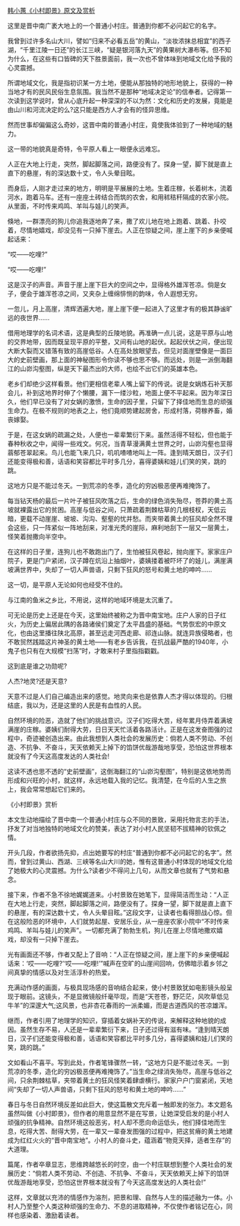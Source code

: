 [韩小蕙《小村即景》原文及赏析](https://www.vrrw.net/wx/8659.html)

这里是晋中南广袤大地上的一个普通小村庄。普通到你都不必问起它的名字。

我曾到过许多名山大川，譬如“归来不必看五岳”的黄山，“淡妆浓抹总相宜”的西子湖，“千里江陵一日还”的长江三峡，“疑是银河落九天”的黄果树大瀑布等。但不知为什么，在这些有口皆碑的天下胜景面前，我一次也不曾体味到地域文化给予我的心灵震撼。

所谓地域文化，我是指初识某一方土地，便能从那独特的地形地貌上，获得的一种当地才有的民风民俗生息氛围。我当然不是那种“地域决定论”的信奉者。记得第一次读到这学说时，曾从心底升起一种深深的不以为然：文化和历史的发展，竟能是由山川和河流决定的么?这只能是西方人才会有的怪异思维。

然而世事却偏偏这么奇妙，这晋中南的普通小村庄，竟使我体验到了一种地域的魅力。



这一带的地貌真是奇特，令平原人看上一眼便永远难忘。

人正在大地上行走，突然，脚起脚落之间，路便没有了。探身一望，脚下就是直上直下的悬崖，有的深达数十丈，令人头晕目眩。

而身后，人刚才走过来的地方，明明是平展展的土地。生着庄稼，长着树木，流着河水，跑着马车。还有一座座土砖结合而筑的农舍，和用秫秸秆隔成的农家小院。从里面，不时传来鸡鸣、羊叫与娃儿的笑声。

倏地，一群漂亮的狗儿你追我逐地奔了来，撒了欢儿地在地上跑着、跳着、扑咬着，尽情地嬉戏，却没见有一只掉下崖去。人正在惊疑之间，崖上崖下的乡亲便喊起话来：

“哎——吃哩?”

“哎——吃哩!”

这是汉子的声音。声音于崖上崖下巨大的空间之中，显得格外雄浑苍凉。倘是女子，便会于雄浑苍凉之间，又夹杂上缠绵悱恻的韵味，令人遐想无穷。

一忽儿，月上高崖，清辉洒遍大地，崖上崖下便一起进入了这里才有的极其静谧旷远的夜世界……

借用地理学的名词术语，这是典型的丘陵地貌。再准确一点儿说，这是平原与山地的交界地带，因而既呈现平原的平整，又间有山地的起伏。起起伏伏之间，便出现大断大裂而又错落有致的高崖低谷。人在高处放眼望去，但见对面崖壁像是一面巨大的史前壁画，那上面的神秘图形令你读不够也思不够。而远处，则是一派倒海翻江的山峁沟壑图，纵是天下最杰出的大师，也绘不出它们的英雄本色。

老乡们却绝少这样看景。他们更相信老辈人嘴上留下的传说。说是女娲炼石补天那会儿，补到这地界时伸了个懒腰，漏下一缕沙粒，地面上便不平起来。因为年深日久，他们早已没有了对女娲的激愤，生命的因子里，只留下了择佳地而生息的顽强生命力。在极不规则的地表之上，他们竟顺势建起房舍，形成村落，荷稼养畜，婚丧嫁娶。

于是，在这女娲的疏漏之处，人便也一辈辈繁衍下来。虽然活得不轻松，但也能于春种秋收之中，闻得一些戏文。何况，当青草漫满黄土世界之时，山峁沟壑也显得蓊郁苍翠起来。鸟儿也能飞来几只，叽叽喳喳地叫上一阵。逢到晴天朗日，汉子们还能变得极和善，话语和笑容都比平时多几分，喜得婆姨和娃儿们笑的笑，跳的跳。

这地方只是不能过冬天。一到荒凉的冬季，造化的穷凶极恶便再难掩饰了。

每当钻天杨的最后一片叶子被狂风吹落之后，生命的绿色消失殆尽，苍莽的黄土高坡就裸露出它的贫困。高崖与低谷之间，只萧疏着荆棘枯草的几根枝杈，天低云暗，更载不动崖崖、坡坡、沟沟、壑壑的忧并愁。而夹带着黄土的狂风却全然不理会这些，只一阵紧似一阵地刮来，对准光秃的崖际，麻利地刮下一层又一层黄土，怪笑着抛撒向半空中。

在这样的日子里，连狗儿也不敢跑出门了，生怕被狂风卷起，抛向崖下。家家庄户院子，更是门户紧闭，汉子蹲在炕沿上抽烟叶，婆姨搂着被吓坏了的娃儿，满崖满坡满世界中，失却了一切人声兽语，只剩下狂风的怒号和黄土地的呻吟……

这一切，是平原人无论如何也经受不住的。

与江南的鱼米之乡比，不用说，这样的地域环境是太沉重了。

可无论是历史上还是在今天，这里始终被称之为晋中南宝地。庄户人家的日子红火，为历史上偏居此隅的各路诸侯们奠定了太平昌盛的基础。气势恢宏的中原文化，也由这里播往陕北高原，甚至远走河西走廊、祁连山脉。就连异族侵略者，也不敢贸然践踏这片神圣的黄土地——有老乡告诉我，在抗战最严酷的1940年，小鬼子也只有在大规模“扫荡”时，才敢来村子里指指戳戳。

这到底是谁之功勋呢?

人杰?地灵?还是天意?

天意不过是人们自己编造出来的感觉。地灵向来也是依靠人杰才得以体现的。归根结底，我以为，还是这里的人民是有血性的人民。

自然环境的险恶，造就了他们的挑战意识。汉子们吃得大苦，经年累月侍弄着满坡满崖的庄稼。婆姨们耐得大劳，日日天天忙活着各路活计。正是在这发奋图强的过程中，奇迹被创造出来。由此我想到人类社会的发展历史：倘若人类不劳动、不创造、不抗争、不奋斗，天天依赖天上掉下的馅饼优哉游哉地享受，恐怕这世界根本就没有了今天这高度发达的人类社会!

这读不透也思不透的“史前壁画”，这倒海翻江的“山峁沟壑图”，特别是这依地势而形成和兴旺的小村，就这样，永远地载入我的记忆。我清楚，在今后的人生之旅上，我会常常想起它们来的。

《小村即景》赏析

本文生动地描绘了晋中南一个普通小村庄与众不同的景致，采用托物言志的手法，抒发了对当地独特的地域文化的赞美，表达了对小村人民坚韧不拔精神的钦佩之情。

开头几段，作者欲扬先抑，点出她要写的村庄“普通到你都不必问起它的名字”。然而，曾到过黄山、西湖、三峡等名山大川的她，惟有这普通小村体现的地域文化给了她极大的心灵震撼。为什么?读者少不得问上几句，从而文章也就有了气势和悬念。

接下来，作者不急不徐地娓娓道来。小村景致在她笔下，显得简洁而生动：“人正在大地上行走，突然，脚起脚落之间，路便没有了。探身一望，脚下就是直上直下的悬崖，有的深达数十丈，令人头晕目眩。”这段文字，让读者也看得胆战心惊。但在这般险恶的环境中，人们就势起屋、安居乐业，从一座座农家小院中“不时传来鸡鸣、羊叫与娃儿的笑声”。一切都充满了勃勃生机，狗儿在崖上尽情地撒欢嬉戏，却没有一只掉下崖去。

光有画面还不够，作者又配上了音响：“人正在惊疑之间，崖上崖下的乡亲便喊起话来：‘哎——吃哩?’‘哎——吃哩!’”喊声在空旷的山崖间回响，仿佛暗示着乡邻之间真挚的情感以及对生活淳朴的热爱。

充满动作感的画面，与极具现场感的音响结合起来，使小村景致犹如电影镜头般呈现于眼前。这镜头，不是显微镜般纤毫毕现，而是“天苍苍，野茫茫，风吹草低见牛羊”的深邃大气;这风景，也非杏花春雨的一派柔媚，而是古道西风的苍凉雄浑。

继而，作者引用了地理学的知识，穿插着女娲补天的传说，来解释这种地貌的成因。虽然生存不易，人还是一辈辈繁衍下来，日子还过得有滋有味。“逢到晴天朗日，汉子们还能变得极和善，话语和笑容都比平时多几分，喜得婆姨和娃儿们笑的笑，跳的跳。”

文如看山不喜平。写到此处，作者笔锋骤然一转，“这地方只是不能过冬天。一到荒凉的冬季，造化的穷凶极恶便再难掩饰了。”当生命之绿消失殆尽，高崖与低谷之间，只余荆棘枯草，夹带着黄土的狂风怪笑着肆虐横行。家家户户门窗紧闭，天地间“失却了一切人声兽语，只剩下狂风的怒号和黄土地的呻吟……”

春日与冬日自然环境反差如此巨大，使这篇散文充斥着一触即发的张力。本文题名虽然叫做《小村即景》，但作者的用意显然不是在写景，让她深受启发的是小村人顽强的抗争精神。自然环境这般恶劣，村人却不愿向命运低头，他们择佳地而生息，吃得大苦、耐得大劳，在一辈又一辈奋发图强的过程中，把这贫瘠的黄土地建成为红红火火的“晋中南宝地”。小村人的奋斗史，蕴涵着“物竞天择，适者生存”的大道理。

篇尾，作者卒章显志，思维跨越悠长的时空，由一个村庄联想到整个人类社会的发展历史：“倘若人类不劳动、不创造、不抗争、不奋斗，天天依赖天上掉下的馅饼优哉游哉地享受，恐怕这世界根本就没有了今天这高度发达的人类社会!”

这样，文章就以充沛的情感作为溶剂，把景和理、自然与人生的描述融为一体。小村人乃至整个人类这种顽强的生命力、不息的进取精神，不仅使作者铭记在心，同样也感染着、激励着读者。

